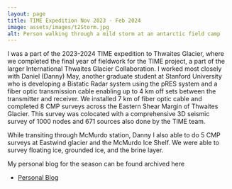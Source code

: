 ```yaml
---
layout: page
title: TIME Expedition Nov 2023 - Feb 2024
image: assets/images/t2Storm.jpg
alt: Person walking through a mild storm at an antarctic field camp
---
```


I was a part of the 2023-2024 TIME expedition to Thwaites Glacier, where we completed the final year of fieldwork for the TIME project, a part of the larger International Thwaites Glacier Collaboration. I worked most closely with Daniel (Danny) May, another graduate student at Stanford University who is developing a Bistatic Radar system using the pRES system and a fiber optic transmission cable enabling up to 4 km off sets between the transmitter and receiver. We installed 7 km of fiber optic cable and completed 8 CMP surveys across the Eastern Shear Margin of Thwaites Glacier. This survey was colocated with a comprehensive 3D seismic survey of 1000 nodes and 671 sources also done by the TIME team. 

While transiting through McMurdo station, Danny I also able to do 5 CMP surveys at Eastwind glacier and the McMurdo Ice Shelf. We were able to survey floating ice, grounded ice, and the brine layer. 

My personal blog for the season can be found archived here
<ul class="actions">
	<li><a href="https://groups.google.com/g/summerssouthernsojournsequel" class="button">Personal Blog</a></li>
      </ul>
